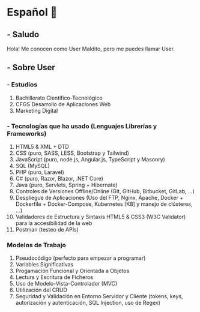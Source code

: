# Español 👋

## - Saludo

Hola! Me conocen como User Maldito, pero me puedes llamar User. 

## - Sobre User

### - Estudios 
  1. Bachillerato Científico-Tecnológico
  2. CFGS Desarrollo de Aplicaciones Web
  3. Marketing Digital

### - Tecnologías que ha usado (Lenguajes Librerías y Frameworks)
  1. HTML5 & XML + DTD
  2. CSS (puro, SASS, LESS, Bootstrap y Tailwind)
  3. JavaScript (puro, node.js, Angular.js, TypeScript y Masonry)
  4. SQL (MySQL)
  5. PHP (puro, Laravel)
  6. C# (puro, Razor, Blazor, .NET Core)
  7. Java (puro, Servlets, Spring + Hibernate)
  8. Controles de Versiones Offline/Online (Git, GitHub, Bitbucket, GitLab, ...)
  9. Despliegue de Aplicaciones (Uso del FTP, Nginx, Apache, Docker + Dockerfile + Docker-Compose, Kubernetes [K8] y manejo de clústeres, ...)
  10. Validadores de Estructura y Sintaxis HTML5 & CSS3 (W3C Validator) para la accesibilidad de la web
  11. Postman (testeo de APIs)

### Modelos de Trabajo
  1. Pseudocódigo (perfecto para empezar a programar)
  2. Variables Significativas
  3. Progamación Funcional y Orientada a Objetos
  4. Lectura y Escritura de Ficheros
  5. Uso de Modelo-Vista-Controlador (MVC)
  6. Utilización del CRUD
  7. Seguridad y Validación en Entorno Servidor y Cliente (tokens, keys, autorización y autenticación, SQL Injection, uso de Regex)  
